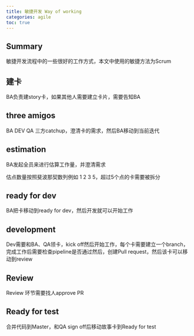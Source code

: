 ```yaml
---
title: 敏捷开发 Way of working
categories: agile
toc: true
---
```


## Summary

敏捷开发流程中的一些很好的工作方式，本文中使用的敏捷方法为Scrum

## 建卡

BA负责建story卡，如果其他人需要建立卡片，需要告知BA

## three amigos

BA DEV QA 三方catchup，澄清卡的需求，然后BA移动到当前迭代

## estimation

BA发起全员来进行估算工作量，并澄清需求

估点数量按照斐波那契数列例如 1 2 3 5，超过5个点的卡需要被拆分

## ready for dev

BA把卡移动到ready for dev，然后开发就可以开始工作

## development

Dev需要和BA、QA领卡，kick off然后开始工作，每个卡需要建立一个branch，完成工作后需要检查pipeline是否通过然后，创建Pull request，然后该卡可以移动到review

## Review

Review 环节需要找人approve PR


## Ready for test

合并代码到Master，和QA sign off后移动故事卡到Ready for test
